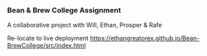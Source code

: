 ### Bean & Brew College Assignment 

A collaborative project with Will, Ethan, Prosper & Rafe 

Re-locate to live deployment 
https://ethangreatorex.github.io/Bean-BrewCollege/src/index.html
